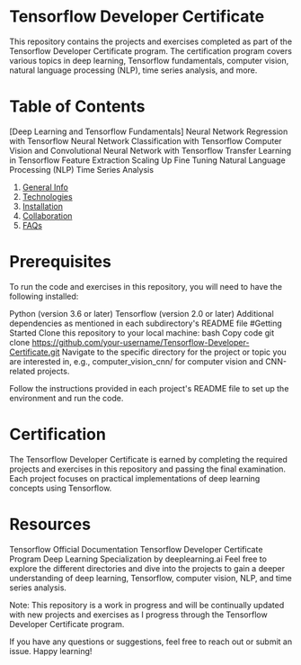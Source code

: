 # Tensorflow Developer Certificate
This repository contains the projects and exercises completed as part of the Tensorflow Developer Certificate program. The certification program covers various topics in deep learning, Tensorflow fundamentals, computer vision, natural language processing (NLP), time series analysis, and more.

# Table of Contents
[Deep Learning and Tensorflow Fundamentals]
Neural Network Regression with Tensorflow
Neural Network Classification with Tensorflow
Computer Vision and Convolutional Neural Network with Tensorflow
Transfer Learning in Tensorflow
Feature Extraction
Scaling Up
Fine Tuning
Natural Language Processing (NLP)
Time Series Analysis

1. [General Info](#htranslate)
2. [Technologies](#technologies)
3. [Installation](#installation)
4. [Collaboration](#)
5. [FAQs](#faqs)
# Prerequisites
To run the code and exercises in this repository, you will need to have the following installed:

Python (version 3.6 or later)
Tensorflow (version 2.0 or later)
Additional dependencies as mentioned in each subdirectory's README file
#Getting Started
Clone this repository to your local machine:
bash
Copy code
git clone https://github.com/your-username/Tensorflow-Developer-Certificate.git
Navigate to the specific directory for the project or topic you are interested in, e.g., computer_vision_cnn/ for computer vision and CNN-related projects.

Follow the instructions provided in each project's README file to set up the environment and run the code.

# Certification
The Tensorflow Developer Certificate is earned by completing the required projects and exercises in this repository and passing the final examination. Each project focuses on practical implementations of deep learning concepts using Tensorflow.

# Resources
Tensorflow Official Documentation
Tensorflow Developer Certificate Program
Deep Learning Specialization by deeplearning.ai
Feel free to explore the different directories and dive into the projects to gain a deeper understanding of deep learning, Tensorflow, computer vision, NLP, and time series analysis.

Note: This repository is a work in progress and will be continually updated with new projects and exercises as I progress through the Tensorflow Developer Certificate program.

If you have any questions or suggestions, feel free to reach out or submit an issue. Happy learning!
